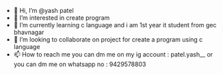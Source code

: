 - 👋 Hi, I’m @yash patel
- 👀 I’m interested in  create program
- 🌱 I’m currently learning  c language and i am 1st year it student from gec bhavnagar 
- 💞️ I’m looking to collaborate on project for create a program using c language 
- 📫 How to reach me  you can dm me on my ig account : patel.yash__ or you can dm me on whatsapp no : 9429578803

<!---
yashpatel08/yashpatel is a ✨ special ✨ repository because its `README.md` (this file) appears on your GitHub profile.
You can click the Preview link to take a look at your changes.
--->

